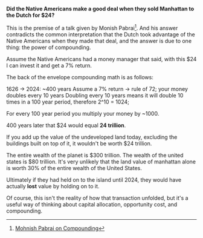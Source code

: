 ---
---



**Did the Native Americans make a good deal when they sold Manhattan to the Dutch for $24?**

This is the premise of a talk given by Monish Pabrai[^1]. And his answer contradicts the common interpretation that the Dutch took advantage of the Native Americans when they made that deal, and the answer is due to one thing: the power of compounding. 

Assume the Native Americans had a money manager that said, with this $24 I can invest it and get a 7% return. 

The back of the envelope compounding math is as follows: 

1626 -> 2024: ~400 years 
Assume a 7% return -> rule of 72; your money doubles every 10 years
Doubling every 10 years means it will double 10 times in a 100 year period, therefore 2^10 = 1024; 

For every 100 year period you multiply your money by ~1000. 

400 years later that $24 would equal **24 trillion**. 

If you add up the value of the undeveloped land today, excluding the buildings built on top of it, it wouldn't be worth $24 trillion. 

The entire wealth of the planet is $300 trillion. The wealth of the united states is $80 trillion. It's very unlikely that the land value of manhattan alone is worth 30% of the entire wealth of the United States. 


Ultimately if they had held on to the island until 2024, they would have actually **lost** value by holding on to it. 

Of course, this isn't the reality of how that transaction unfolded, but it's a useful way of thinking about capital allocation, opportunity cost, and compounding. 


[^1]: [Mohnish Pabrai on Compounding](https://www.youtube.com/watch?v=CFq4NRRdggI)